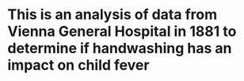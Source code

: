 # This is an analysis of data from Vienna General Hospital in 1881 to determine if handwashing has an impact on child fever
